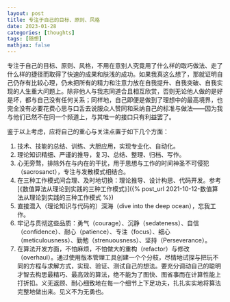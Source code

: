 ```yaml
---
layout: post
title: 专注于自己的目标、原则、风格
date: 2023-01-28
categories: [thoughts]
tags: [随想]
mathjax: false
---
```


专注于自己的目标、原则、风格，不用在意别人究竟用了什么样的取巧做法、走了什么样的捷径而取得了快速的成果和肤浅的成功。如果我真这么想了，那就证明自己仍存有比较心理，仍未把所有的精力和注意力放在自我提升、自我突破、自我实现的人生重大问题上。除非他人与我志同道合且相互欣赏，否则无论他人做的是好是坏，都与自己没有任何关系；同样地，自己即便是做到了理想中的最高境界，也完全没有必要花费心思与口舌去说服众人赞同和采纳自己的标准与做法——因为我与他们已然不在同一个频道上，与其唯一的接口只有利益罢了。

鉴于以上考虑，应将自己的重心与关注点置于如下几个方面：

1.  技术、技能的总结、训练、大胆应用，实现专业化、自动化。
2.  理论知识精细、严谨的推导，复习、总结、整理、归档、写作。
3.  心无旁骛，排除外在与内在的干扰，用于思想与工作的时间神圣不可侵犯（sacrosanct），专注与发散模式相结合。
4.  在三种工作模式间合理、及时地切换：理论推导、设计构思、代码开发。参考[《数值算法从理论到实践的三种工作模式》]({% post_url 2021-10-12-数值算法从理论到实践的三种工作模式 %})
5.  直接潜入（理论知识与代码的）深海（dive into the deep ocean），忘我工作。
6.  牢记与贯彻这些品质：勇气（courage）、沉静（sedateness）、自信（confidence）、耐心（patience）、专注（focus）、细心（meticulousness）、勤勉（strenuousness）、坚持（Perseverance）。
7.  在算法开发方面，不怕麻烦，不怕做大的重构（refactor）与修改（overhaul）。通过使用版本管理工具创建一个个分枝，尽情地试探与把玩不同的方程与求解方式，实现、验证、测试自己的想法。要充分调动自己的聪明才智去构思最精巧、最高效的算法，绝不能为了图快、图省事而在计算性能上打折扣。义无返顾、耐心细致地在每一个细节上下足功夫，扎扎实实地将算法完整地做出来。见义不为无勇也。
